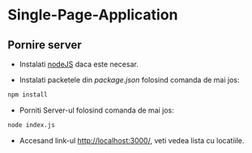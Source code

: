 # Single-Page-Application

## Pornire server

- Instalati [nodeJS](https://nodejs.org/en/) daca este necesar.

- Instalati packetele din _package.json_ folosind comanda de mai jos:

```bash
npm install
```

- Porniti Server-ul folosind comanda de mai jos:

```bash
node index.js
```

- Accesand link-ul [http://localhost:3000/](http://localhost:3000/), veti vedea lista cu locatiile.
